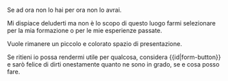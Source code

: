 Se ad ora non lo hai per ora non lo avrai.

Mi dispiace deluderti ma non è lo scopo di questo luogo farmi selezionare per la mia formazione o per le mie esperienze passate.

Vuole rimanere un piccolo e colorato spazio di presentazione.

Se ritieni io possa rendermi utile per qualcosa, considera {{id|form-button}} e sarò felice di dirti onestamente quanto ne sono in grado, se e cosa posso fare.

